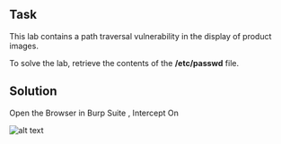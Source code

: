 ## Task 
This lab contains a path traversal vulnerability in the display of product images.

To solve the lab, retrieve the contents of the **/etc/passwd** file.

## Solution

Open the Browser in Burp Suite , Intercept On

![alt text](burp1.png)
